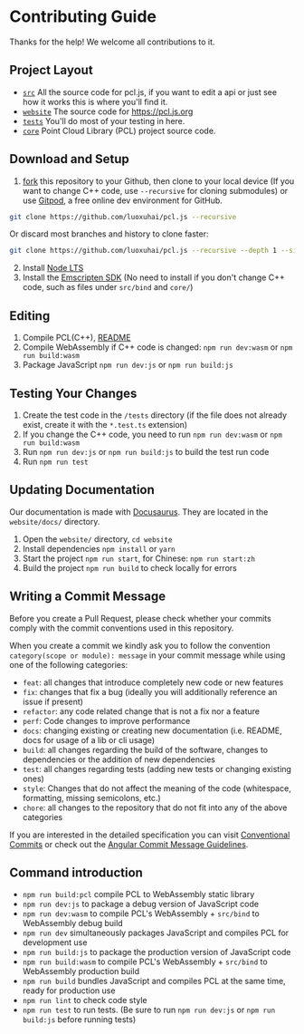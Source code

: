 # Contributing Guide

Thanks for the help! We welcome all contributions to it. 

## Project Layout

- [`src`](/src) All the source code for pcl.js, if you want to edit a api or just see how it works this is where you'll find it.
- [`website`](/website) The source code for https://pcl.js.org
- [`tests`](/tests) You'll do most of your testing in here.
- [`core`](/core) Point Cloud Library (PCL) project source code.

## Download and Setup

1. [fork](https://docs.github.com/cn/get-started/quickstart/fork-a-repo#forking-a-repository) this repository to your Github, then clone to your local device (If you want to change C++ code, use `--recursive` for cloning submodules) or use [Gitpod](https://gitpod.io/#https://github.com/luoxuhai/pcl.js), a free online dev environment for GitHub.

```bash
git clone https://github.com/luoxuhai/pcl.js --recursive
````

Or discard most branches and history to clone faster:
```bash
git clone https://github.com/luoxuhai/pcl.js --recursive --depth 1 --single-branch --branch master
````

2. Install [Node LTS](https://nodejs.org/en/download/)
3. Install the [Emscripten SDK](https://emscripten.org/docs/getting_started/downloadshtml#installation-instructions-using-the-emsdk-recommended) (No need to install if you don't change C++ code, such as files under `src/bind` and `core/`)

## Editing

1. Compile PCL(C++), [README](https://github.com/luoxuhai/pcl/tree/wasm/wasm/README.md)
2. Compile WebAssembly if C++ code is changed: `npm run dev:wasm` or `npm run build:wasm`
3. Package JavaScript `npm run dev:js` or `npm run build:js`

## Testing Your Changes

1. Create the test code in the `/tests` directory (if the file does not already exist, create it with the `*.test.ts` extension)
2. If you change the C++ code, you need to run `npm run dev:wasm` or `npm run build:wasm`
2. Run `npm run dev:js` or `npm run build:js` to build the test run code
3. Run `npm run test`

## Updating Documentation

Our documentation is made with [Docusaurus](https://docusaurus.io/). They are located in the `website/docs/` directory.

1. Open the `website/` directory, `cd website`
1. Install dependencies `npm install` or `yarn`
2. Start the project `npm run start`, for Chinese: `npm run start:zh`
3. Build the project `npm run build` to check locally for errors
   
## Writing a Commit Message

Before you create a Pull Request, please check whether your commits comply with
the commit conventions used in this repository.

When you create a commit we kindly ask you to follow the convention
`category(scope or module): message` in your commit message while using one of
the following categories:

- `feat`: all changes that introduce completely new code or new
  features
- `fix`: changes that fix a bug (ideally you will additionally reference an
  issue if present)
- `refactor`: any code related change that is not a fix nor a feature
- `perf`: Code changes to improve performance
- `docs`: changing existing or creating new documentation (i.e. README, docs for
  usage of a lib or cli usage)
- `build`: all changes regarding the build of the software, changes to
  dependencies or the addition of new dependencies
- `test`: all changes regarding tests (adding new tests or changing existing
  ones)
- `style`: Changes that do not affect the meaning of the code (whitespace, formatting, missing semicolons, etc.)
- `chore`: all changes to the repository that do not fit into any of the above
  categories

If you are interested in the detailed specification you can visit
[Conventional Commits](https://www.conventionalcommits.org) or check out the
[Angular Commit Message Guidelines](https://github.com/angular/angular/blob/22b96b9/CONTRIBUTING.md#-commit-message-guidelines).

## Command introduction

- `npm run build:pcl` compile PCL to WebAssembly static library
- `npm run dev:js` to package a debug version of JavaScript code
- `npm run dev:wasm` to compile PCL's WebAssembly + `src/bind` to WebAssembly debug build
- `npm run dev` simultaneously packages JavaScript and compiles PCL for development use
- `npm run build:js` to package the production version of JavaScript code
- `npm run build:wasm` to compile PCL's WebAssembly + `src/bind` to WebAssembly production build
- `npm run build` bundles JavaScript and compiles PCL at the same time, ready for production use
- `npm run lint` to check code style
- `npm run test` to run tests. (Be sure to run `npm run dev:js` or `npm run build:js` before running tests)